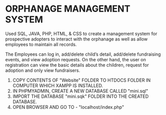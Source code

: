 # ORPHANAGE MANAGEMENT SYSTEM

 Used SQL, JAVA, PHP, HTML, & CSS to create a management system for prospective adopters to interact with the orphanage as well as allow employees to maintain all records.
 
 The Employees can log in, add/delete child’s detail, add/delete fundraising events, and view adoption requests. On the other hand, the user on registration can view the basic details about the children, request for adoption and only view fundraisers. 

1. COPY CONTENTS OF "Website" FOLDER TO HTDOCS FOLDER IN COMPUTER WHICH XAMPP IS INSTALLED.
2. IN PHPMYADMIN, CREATE A NEW DATABASE CALLED "mini.sql"
3. IMPORT THE DATABASE "mini.sqk" FOLDER INTO THE CREATED DATABASE.
4. OPEN BROWSER AND GO TO - "localhost/index.php"
